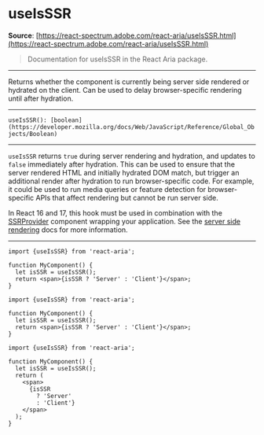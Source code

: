 # useIsSSR

**Source**: [https://react-spectrum.adobe.com/react-aria/useIsSSR.html](https://react-spectrum.adobe.com/react-aria/useIsSSR.html)

> Documentation for useIsSSR in the React Aria package.

---

Returns whether the component is currently being server side rendered or hydrated on the client. Can be used to delay browser-specific rendering until after hydration.

* * *

`useIsSSR(): [boolean](https://developer.mozilla.org/docs/Web/JavaScript/Reference/Global_Objects/Boolean)`

* * *

`useIsSSR` returns `true` during server rendering and hydration, and updates to `false` immediately after hydration. This can be used to ensure that the server rendered HTML and initially hydrated DOM match, but trigger an additional render after hydration to run browser-specific code. For example, it could be used to run media queries or feature detection for browser-specific APIs that affect rendering but cannot be run server side.

In React 16 and 17, this hook must be used in combination with the [SSRProvider](https://react-spectrum.adobe.com/react-aria/SSRProvider.html) component wrapping your application. See the [server side rendering](https://react-spectrum.adobe.com/react-aria/ssr.html) docs for more information.

* * *

```
import {useIsSSR} from 'react-aria';

function MyComponent() {
  let isSSR = useIsSSR();
  return <span>{isSSR ? 'Server' : 'Client'}</span>;
}
```

```
import {useIsSSR} from 'react-aria';

function MyComponent() {
  let isSSR = useIsSSR();
  return <span>{isSSR ? 'Server' : 'Client'}</span>;
}
```

```
import {useIsSSR} from 'react-aria';

function MyComponent() {
  let isSSR = useIsSSR();
  return (
    <span>
      {isSSR
        ? 'Server'
        : 'Client'}
    </span>
  );
}
```